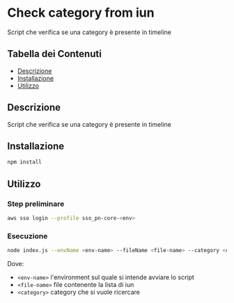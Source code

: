 # Check category from iun

Script che verifica se una category è presente in timeline

## Tabella dei Contenuti

- [Descrizione](#descrizione)
- [Installazione](#installazione)
- [Utilizzo](#utilizzo)

## Descrizione

Script che verifica se una category è presente in timeline

## Installazione

```bash
npm install
```

## Utilizzo
### Step preliminare

```bash
aws sso login --profile sso_pn-core-<env>
```

### Esecuzione
```bash
node index.js --envName <env-name> --fileName <file-name> --category <category>

```
Dove:
- `<env-name>` l'environment sul quale si intende avviare lo script
- `<file-name>` file contenente la lista di iun
- `<category>` category che si vuole ricercare